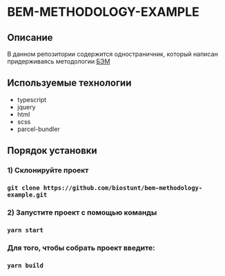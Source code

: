 # BEM-METHODOLOGY-EXAMPLE

## Описание

В данном репозитории содержится одностраничник, который написан придерживаясь методологии [БЭМ](https://ru.bem.info/methodology/)

## Используемые технологии

-   typescript
-   jquery
-   html
-   scss
-   parcel-bundler

## Порядок установки

### 1) Склонируйте проект

### `git clone https://github.com/biostunt/bem-methodology-example.git`

### 2) Запустите проект с помощью команды

### `yarn start`

### Для того, чтобы собрать проект введите:

### `yarn build`

